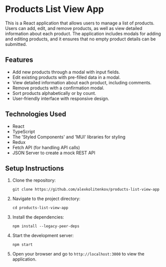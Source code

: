 # Products List View App

This is a React application that allows users to manage a list of products. Users can add, edit, and remove products, as well as view detailed information about each product. The application includes modals for adding and editing products, and it ensures that no empty product details can be submitted.

## Features

- Add new products through a modal with input fields.
- Edit existing products with pre-filled data in a modal.
- View detailed information about each product, including comments.
- Remove products with a confirmation modal.
- Sort products alphabetically or by count.
- User-friendly interface with responsive design.

## Technologies Used

- React
- TypeScript
- The 'Styled Components' and 'MUI' libraries for styling
- Redux
- Fetch API (for handling API calls)
- JSON Server to create a mock REST API

## Setup Instructions

1. Clone the repository:
   ```
   git clone https://github.com/alexkolitenkov/products-list-view-app
   ```

2. Navigate to the project directory:
   ```
   cd products-list-view-app
   ```

3. Install the dependencies:
   ```
   npm install --legacy-peer-deps
   ```

4. Start the development server:
   ```
   npm start
   ```

5. Open your browser and go to `http://localhost:3000` to view the application.
